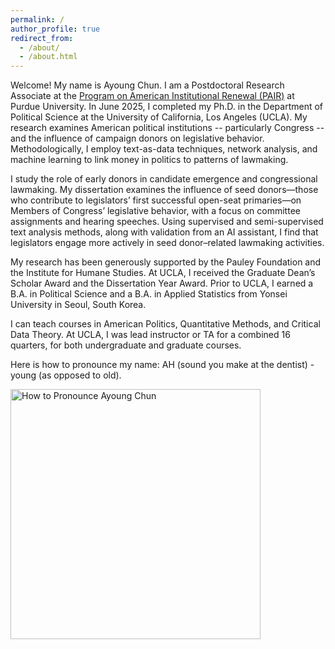 ```yaml
---
permalink: /
author_profile: true
redirect_from: 
  - /about/
  - /about.html
---
```

<p>
  Welcome! My name is Ayoung Chun. I am a Postdoctoral Research Associate at the <a href="https://cla.purdue.edu/academic/polsci/research/labs/pair-program/index.html" target="_blank"> Program on American Institutional Renewal (PAIR)</a> at Purdue University. In June 2025, I completed my Ph.D. in the Department of Political Science at the University of California, Los Angeles (UCLA). My research examines American political institutions -- particularly Congress -- and the influence of campaign donors on legislative behavior. Methodologically, I employ text-as-data techniques, network analysis, and machine learning to link money in politics to patterns of lawmaking. </p>

<p> I study the role of early donors in candidate emergence and congressional lawmaking. My dissertation examines the influence of seed donors—those who contribute to legislators’ first successful open-seat primaries—on Members of Congress’ legislative behavior, with a focus on committee assignments and hearing speeches. Using supervised and semi-supervised text analysis methods, along with validation from an AI assistant, I find that legislators engage more actively in seed donor–related lawmaking activities.</p>

<p>  My research has been generously supported by the Pauley Foundation and the Institute for Humane Studies. At UCLA, I received the Graduate Dean’s Scholar Award and the Dissertation Year Award. Prior to UCLA, I earned a B.A. in Political Science and a B.A. in Applied Statistics from Yonsei University in Seoul, South Korea.</p>

<p> I can teach courses in American Politics, Quantitative Methods, and Critical Data Theory. At UCLA, I was lead instructor or TA for a combined 16 quarters, for both undergraduate and graduate courses.</p>

<p> Here is how to pronounce my name: AH (sound you make at the dentist) - young (as opposed to old). </p>

<img src="https://ayoungchun.github.io/images/sayname.jpg" alt="How to Pronounce Ayoung Chun" width="400"/>
